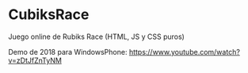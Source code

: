 # CubiksRace
Juego online de Rubiks Race (HTML, JS y CSS puros)

Demo de 2018 para WindowsPhone: https://www.youtube.com/watch?v=zDtJfZnTyNM

